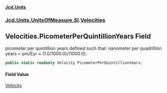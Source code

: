 #### [Jcd.Units](index 'index')
### [Jcd.Units.UnitsOfMeasure.SI](Jcd.Units.UnitsOfMeasure.SI 'Jcd.Units.UnitsOfMeasure.SI').[Velocities](Velocities 'Jcd.Units.UnitsOfMeasure.SI.Velocities')

## Velocities.PicometerPerQuintillionYears Field

picometer per quintillion years defined such that: nanometer per quadrillion years = pm/Eyr × (1.0/1000.0)/(1000.0).

```csharp
public static readonly Velocity PicometerPerQuintillionYears;
```

#### Field Value
[Velocity](Velocity 'Jcd.Units.UnitTypes.Velocity')
